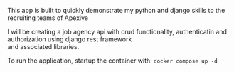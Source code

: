 This app is built to quickly demonstrate my python and django skills to the recruiting teams of Apexive

I will be creating a job agency api with crud functionality, authenticatin and authorization using django rest framework
<br>and associated libraries.

To run the application, startup the container with: ```docker compose up -d```
